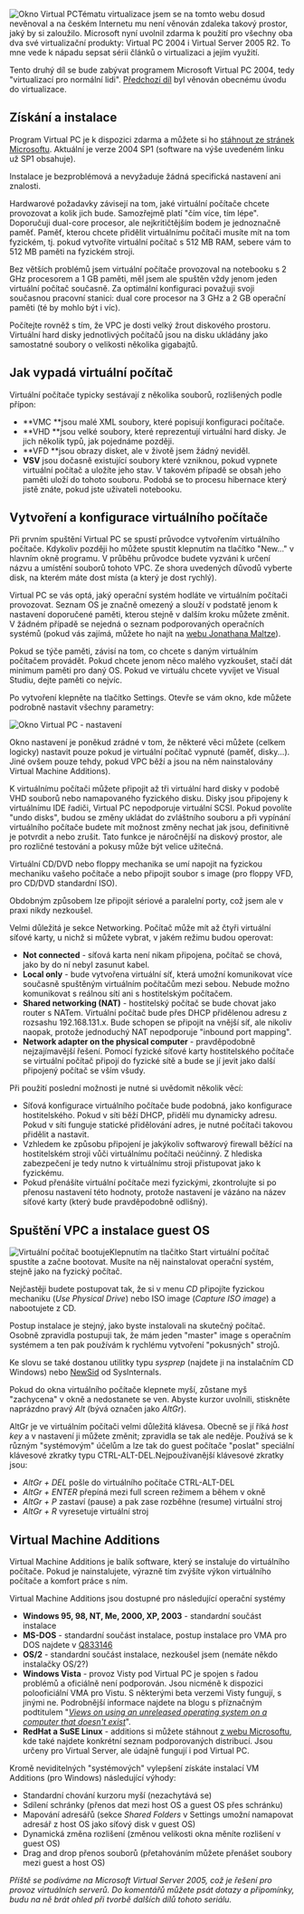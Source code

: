 <!-- dcterms:identifier = aspnetcz#104 -->
<!-- dcterms:title = Virtualizace: Virtual PC 2004 -->
<!-- dcterms:abstract = Tématu virtualizace jsem se na tomto webu dosud nevěnoval a na českém Internetu mu není věnován zdaleka takový prostor, jaký by si zaloužilo. Microsoft nyní uvolnil zdarma k použití pro všechny oba dva své virtualizační produkty: Virtual PC 2004 i Virtual Server 2005 R2. To mne vede k nápadu sepsat sérii článků o virtualizaci a jejím využití. Tento druhý díl se bude zabývat programem Microsoft Virtual PC 2004, tedy "virtualizací pro normální lidi". -->
<!-- np9:categoryId = 6 -->
<!-- x4w:category = Akce a události -->
<!-- np9:authorId = 1 -->
<!-- np9:authorEmail = michal.valasek@altairis.cz -->
<!-- dcterms:creator = Michal Altair Valášek -->
<!-- np9:serialId = 1 -->
<!-- x4w:serial = Virtualizace -->
<!-- dcterms:created = 2006-07-17T04:00:00+02:00 -->
<!-- dcterms:date = 2006-07-17T04:00:00+02:00 -->

 ![Okno Virtual PC](https://www.cdn.altairis.cz/Blog/2006/20060715-VirtualPC.png)Tématu virtualizace jsem se na tomto webu dosud nevěnoval a na českém Internetu mu není věnován zdaleka takový prostor, jaký by si zaloužilo. Microsoft nyní uvolnil zdarma k použití pro všechny oba dva své virtualizační produkty: Virtual PC 2004 i Virtual Server 2005 R2. To mne vede k nápadu sepsat sérii článků o virtualizaci a jejím využití. 

Tento druhý díl se bude zabývat programem Microsoft Virtual PC 2004, tedy "virtualizací pro normální lidi". [Předchozí díl](https://www.aspnet.cz/Articles/103-virtualizace-uvod.aspx) byl věnován obecnému úvodu do virtualizace.

## Získání a instalace

Program Virtual PC je k dispozici zdarma a můžete si ho [stáhnout ze stránek Microsoftu](http://www.microsoft.com/windows/virtualpc/downloads/sp1.mspx). Aktuální je verze 2004 SP1 (software na výše uvedeném linku už SP1 obsahuje).

Instalace je bezproblémová a nevyžaduje žádná specifická nastavení ani znalosti.

Hardwarové požadavky závisejí na tom, jaké virtuální počítače chcete provozovat a kolik jich bude. Samozřejmě platí "čím více, tím lépe". Doporučuji dual-core procesor, ale nejkritičtějším bodem je jednoznačně paměť. Paměť, kterou chcete přidělit virtuálnímu počítači musíte mít na tom fyzickém, tj. pokud vytvoříte virtuální počítač s 512 MB RAM, sebere vám to 512 MB paměti na fyzickém stroji.

Bez větších problémů jsem virtuální počítače provozoval na notebooku s 2 GHz procesorem a 1 GB paměti, měl jsem ale spuštěn vždy jenom jeden virtuální počítač současně. Za optimální konfiguraci považuji svoji současnou pracovní stanici: dual core procesor na 3 GHz a 2 GB operační paměti (té by mohlo být i víc).

Počítejte rovněž s tím, že VPC je dosti velký žrout diskového prostoru. Virtuální hard disky jednotlivých počítačů jsou na disku ukládány jako samostatné soubory o velikosti několika gigabajtů.

## Jak vypadá virtuální počítač

Virtuální počítače typicky sestávají z několika souborů, rozlišených podle přípon:

*   **VMC **jsou malé XML soubory, které popisují konfiguraci počítače.
*   **VHD **jsou velké soubory, které reprezentují virtuální hard disky. Je jich několik typů, jak pojednáme později.
*   **VFD **jsou obrazy disket, ale v životě jsem žádný neviděl.
*   **VSV** jsou dočasně existující soubory které vzniknou, pokud vypnete virtuální počítač a uložíte jeho stav. V takovém případě se obsah jeho paměti uloží do tohoto souboru. Podobá se to procesu hibernace který jistě znáte, pokud jste uživateli notebooku.

## Vytvoření a konfigurace virtuálního počítače

Při prvním spuštění Virtual PC se spustí průvodce vytvořením virtuálního počítače. Kdykoliv později ho můžete spustit klepnutím na tlačítko "New..." v hlavním okně programu. V průběhu průvodce budete vyzváni k určení názvu a umístění souborů tohoto VPC. Ze shora uvedených důvodů vyberte disk, na kterém máte dost místa (a který je dost rychlý).

Virtual PC se vás optá, jaký operační systém hodláte ve virtuálním počítači provozovat. Seznam OS je značně omezený a slouží v podstatě jenom k nastavení doporučené paměti, kterou stejně v dalším kroku můžete změnit. V žádném případě se nejedná o seznam podporovaných operačních systémů (pokud vás zajímá, můžete ho najít na [webu Jonathana Maltze](http://vpc.visualwin.com/)).

Pokud se týče paměti, závisí na tom, co chcete s daným virtuálním počítačem provádět. Pokud chcete jenom něco malého vyzkoušet, stačí dát minimum paměti pro daný OS. Pokud ve virtuálu chcete vyvíjet ve Visual Studiu, dejte paměti co nejvíc.

Po vytvoření klepněte na tlačítko Settings. Otevře se vám okno, kde můžete podrobně nastavit všechny parametry:

 ![Okno Virtual PC - nastavení](https://www.cdn.altairis.cz/Blog/2006/20060715-VpcSettings.gif) 

Okno nastavení je poněkud zrádné v tom, že některé věci můžete (celkem logicky) nastavit pouze pokud je virtuální počítač vypnuté (paměť, disky...). Jiné ovšem pouze tehdy, pokud VPC běží a jsou na něm nainstalovány Virtual Machine Additions).

K virtuálnímu počítači můžete připojit až tři virtuální hard disky v podobě VHD souborů nebo namapovaného fyzického disku. Disky jsou připojeny k virtuálnímu IDE řadiči, Virtual PC nepodporuje virtuální SCSI. Pokud povolíte "undo disks", budou se změny ukládat do zvláštního souboru a při vypínání virtuálního počítače budete mít možnost změny nechat jak jsou, definitivně je potvrdit a nebo zrušit. Tato funkce je náročnější na diskový prostor, ale pro rozličné testování a pokusy může být velice užitečná.

Virtuální CD/DVD nebo floppy mechanika se umí napojit na fyzickou mechaniku vašeho počítače a nebo připojit soubor s image (pro floppy VFD, pro CD/DVD standardní ISO).

Obdobným způsobem lze připojit sériové a paralelní porty, což jsem ale v praxi nikdy nezkoušel.

Velmi důležitá je sekce Networking. Počítač může mít až čtyři virtuální síťové karty, u nichž si můžete vybrat, v jakém režimu budou operovat:

*   **Not connected** - síťová karta není nikam připojena, počítač se chová, jako by do ní nebyl zasunut kabel.
*   **Local only** - bude vytvořena virtuální síť, která umožní komunikovat více současně spuštěným virtuálním počítačům mezi sebou. Nebude možno komunikovat s reálnou sítí ani s hostitelským počítačem.
*   **Shared networking (NAT)** - hostitelský počítač se bude chovat jako router s NATem. Virtuální počítač bude přes DHCP přidělenou adresu z rozsashu 192.168.131.x. Bude schopen se připojit na vnější síť, ale nikoliv naopak, protože jednoduchý NAT nepodporuje "inbound port mapping".
*   **Network adapter on the physical computer** - pravděpodobně nejzajímavější řešení. Pomocí fyzické síťové karty hostitelského počítače se virtuální počítač připojí do fyzické sítě a bude se jí jevit jako další připojený počítač se vším všudy.

Při použití poslední možnosti je nutné si uvědomit několik věcí:

*   Síťová konfigurace virtuálního počítače bude podobná, jako konfigurace hostitelského. Pokud v síti běží DHCP, přidělí mu dynamicky adresu. Pokud v síti funguje statické přidělování adres, je nutné počítači takovou přidělit a nastavit.
*   Vzhledem ke způsobu připojení je jakýkoliv softwarový firewall běžící na hostitelském stroji vůči virtuálnímu počítači neúčinný. Z hlediska zabezpečení je tedy nutno k virtuálnímu stroji přistupovat jako k fyzickému.
*   Pokud přenášíte virtuální počítače mezi fyzickými, zkontrolujte si po přenosu nastavení této hodnoty, protože nastavení je vázáno na název síťové karty (který bude pravděpodobně odlišný).

## Spuštění VPC a instalace guest OS

 ![Virtuální počítač bootuje](https://www.cdn.altairis.cz/Blog/2006/20060715-VpcBooting.gif)Klepnutím na tlačítko Start virtuální počítač spustíte a začne bootovat. Musíte na něj nainstalovat operační systém, stejně jako na fyzický počítač.

Nejčastěji budete postupovat tak, že si v menu *CD* připojíte fyzickou mechaniku (*Use Physical Drive*) nebo ISO image (*Capture ISO image*) a nabootujete z CD.

Postup instalace je stejný, jako byste instalovali na skutečný počítač. Osobně zpravidla postupuji tak, že mám jeden "master" image s operačním systémem a ten pak používám k rychlému vytvoření "pokusných" strojů. 

Ke slovu se také dostanou utilitky typu *sysprep* (najdete ji na instalačním CD Windows) nebo [NewSid](http://www.sysinternals.com/Utilities/NewSid.html) od SysInternals.

Pokud do okna virtuálního počítače klepnete myší, zůstane myš "zachycena" v okně a nedostanete se ven. Abyste kurzor uvolnili, stiskněte naprázdno pravý *Alt* (bývá označen jako *AltGr*).

AltGr je ve virtuálním počítači velmi důležitá klávesa. Obecně se jí říká *host key* a v nastavení ji můžete změnit; zpravidla se tak ale neděje. Používá se k různým "systémovým" účelům a lze tak do guest počítače "poslat" speciální klávesové zkratky typu CTRL-ALT-DEL.Nejpoužívanější klávesové zkratky jsou:

*   *AltGr + DEL* pošle do virtuálního počítače CTRL-ALT-DEL
*   *AltGr + ENTER* přepíná mezi full screen režimem a během v okně
*   *AltGr + P* zastaví (pause) a pak zase rozběhne (resume) virtuální stroj
*   *AltGr + R* vyresetuje virtuální stroj

## Virtual Machine Additions

Virtual Machine Additions je balík software, který se instaluje do virtuálního počítače. Pokud je nainstalujete, výrazně tím zvýšíte výkon virtuálního počítače a komfort práce s ním.

Virtual Machine Additions jsou dostupné pro následující operační systémy

*   **Windows 95, 98, NT, Me, 2000, XP, 2003** - standardní součást instalace
*   **MS-DOS** - standardní součást instalace, postup instalace pro VMA pro DOS najdete v [Q833146](http://support.microsoft.com/?kbid=833146)
*   **OS/2** - standardní součást instalace, nezkoušel jsem (nemáte někdo instalačky OS/2?)
*   **Windows Vista** - provoz Visty pod Virtual PC je spojen s řadou problémů a oficiálně není podporován. Jsou nicméně k dispozici polooficiální VMA pro Vistu. S některými beta verzemi Visty fungují, s jinými ne. Podrobnější informace najdete na blogu s příznačným podtitulem "*[Views on using an unreleased operating system on a computer that doesn't exist](http://blogs.msdn.com/mikekol/archive/category/11647.aspx)*".
*   **RedHat a SuSE Linux** - additions si můžete stáhnout [z webu Microsoftu](http://www.microsoft.com/windowsserversystem/virtualserver/evaluation/linuxguestsupport/default.mspx), kde také najdete konkrétní seznam podporovaných distribucí. Jsou určeny pro Virtual Server, ale údajně fungují i pod Virtual PC.

Kromě neviditelných "systémových" vylepšení získáte instalací VM Additions (pro Windows) následující výhody:

*   Standardní chování kurzoru myší (nezachytává se)
*   Sdílení schránky (přenos dat mezi host OS a guest OS přes schránku)
*   Mapování adresářů (sekce *Shared Folders* v Settings umožní namapovat adresář z host OS jako síťový disk v guest OS)
*   Dynamická změna rozlišení (změnou velikosti okna měníte rozlišení v guest OS)
*   Drag and drop přenos souborů (přetahováním můžete přenášet soubory mezi guest a host OS)

 *Příště se podíváme na Microsoft Virtual Server 2005, což je řešení pro provoz virtuálních serverů. Do komentářů můžete psát dotazy a připomínky, budu na ně brát ohled při tvorbě dalších dílů tohoto seriálu.* 